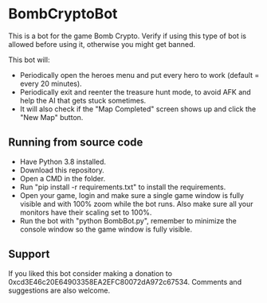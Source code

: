 # BombCryptoBot

This is a bot for the game Bomb Crypto. Verify if using this type of bot is allowed before using it, otherwise you might get banned.

This bot will:
- Periodically open the heroes menu and put every hero to work (default = every 20 minutes).
- Periodically exit and reenter the treasure hunt mode, to avoid AFK and help the AI that gets stuck sometimes.
- It will also check if the "Map Completed" screen shows up and click the "New Map" button.

## Running from source code

- Have Python 3.8 installed.
- Download this repository.
- Open a CMD in the folder.
- Run "pip install -r requirements.txt" to install the requirements.
- Open your game, login and make sure a single game window is fully visible and with 100% zoom while the bot runs. Also make sure all your monitors have their scaling set to 100%.
- Run the bot with "python BombBot.py", remember to minimize the console window so the game window is fully visible.

## Support

If you liked this bot consider making a donation to 0xcd3E46c20E64903358EA2EFC80072dA972c67534. Comments and suggestions are also welcome.
